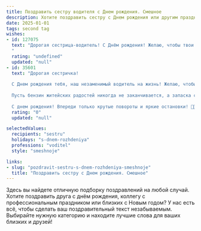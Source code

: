 ```yaml
---
title: Поздравить сестру водителя c Днем рождения. Смешное
description: Хотите поздравить сестру c Днем рождения или другим праздником? Наш ИИ создаст незабываемое поздравление, а вы обязательно выделитесь среди других.  
date: 2025-01-01
tags: second tag
wishes:
- id: 127075
  text: "Дорогая сестрица-водитель! С Днём рождения! Желаю, чтобы твои тормоза всегда были исправны (в отличие от тормозов твоих поклонников!), бензин никогда не заканчивался (особенно в нужный момент!), а дороги были ровными и прямыми, как твоя жизнь (ну, почти!).  Пусть твой путь будет полон приключений, а не пробок, и пусть каждый поворот принесет только радость! Счастья, улыбок и незабываемых километров!
  "
  rating: "undefined"
  updated: "null"
- id: 35601
  text: "Дорогая сестричка!
  
  С Днем рождения тебя, наш незаменимый водитель на жизнь! Желаю, чтобы в каждом повороте судьбы ты находила только зеленый свет, а пробки обходила стороной! Пусть твой маршрут всегда будет безопасным, а дорожные знаки подмигивают только в знак одобрения!
  
  Пусть бензин житейских радостей никогда не заканчивается, а запаска счастья всегда будет под рукой. Главное — не забывай регулярно заправляться любовью и смехом! Пусть каждый день будет как идеальная поездка — без ям, пробок и неправильных навигаций!
  
  С днем рождения! Впереди только крутые повороты и яркие остановки! 🚗💨"
  rating: "0"
  updated: "null"

selectedValues:
  recipients: "sestru"
  holidays: "s-dnem-rozhdeniya"
  professions: "voditel"
  style: "smeshnoje"

links:
- slug: "pozdravit-sestru-s-dnem-rozhdeniya-smeshnoje"
  title: "Поздравить сестру c Днем рождения. Смешное"
---
```


Здесь вы найдете отличную подборку поздравлений на любой случай. 
Хотите поздравить друга с днём рождения, коллегу с профессиональным праздником или близких с Новым годом? У нас есть всё, чтобы сделать ваш поздравительный текст незабываемым. Выбирайте нужную категорию и находите лучшие слова для ваших близких и друзей!
